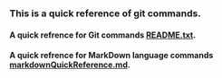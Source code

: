 ### This is a quick reference of git commands.
#### A quick refrence for Git commands [README.txt](https://github.com/su6i/git/blob/master/README.txt).
#### A quick refrence for MarkDown language commands [markdownQuickReference.md](https://github.com/su6i/git/blob/master/markdownQuickReference.md).
